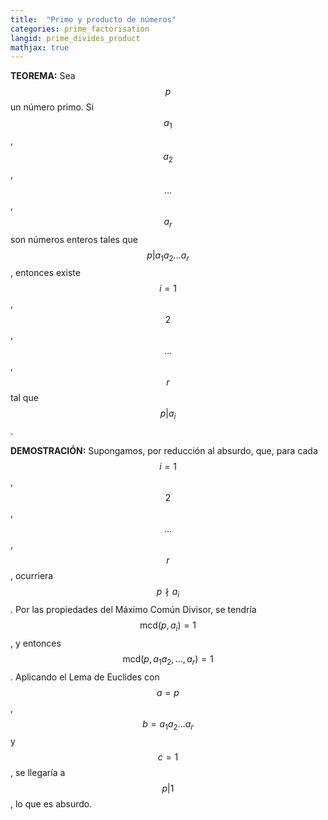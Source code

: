 ```yaml
---
title:  "Primo y producto de números"
categories: prime_factorisation
langid: prime_divides_product
mathjax: true
---
```


<b>TEOREMA:</b> Sea $$p$$ un número primo. Si $$a_1$$, $$a_2$$, $$\dots$$, $$a_r$$ son números enteros tales que $$p\vert a_1a_2\dots a_r$$, entonces existe
$$i=1$$, $$2$$, $$\dots$$, $$r$$ tal que $$p\vert a_i$$.

<b>DEMOSTRACIÓN:</b> Supongamos, por reducción al absurdo, que, para cada $$i=1$$, $$2$$, $$\dots$$, $$r$$, ocurriera $$p\nmid a_i$$. Por las propiedades del Máximo Común Divisor, se tendría $$\text{mcd}(p,a_i)=1$$, y entonces $$\text{mcd}(p,a_1a_2,\dots,a_r)=1$$. Aplicando el Lema de Euclides con $$a=p$$, $$b=a_1a_2\dots a_r$$ y $$c=1$$, se llegaría a $$p\vert 1$$, lo que es absurdo.